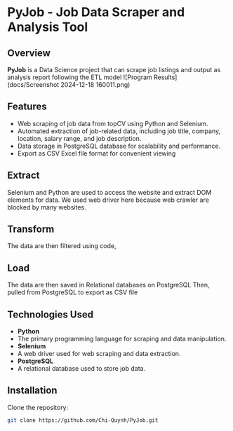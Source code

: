 # PyJob - Job Data Scraper and Analysis Tool

## Overview

**PyJob** is a Data Science project that can scrape job listings and output as analysis report following the ETL model 
![Program Results](docs/Screenshot 2024-12-18 160011.png)
## Features

- Web scraping of job data from topCV using Python and Selenium.
- Automated extraction of job-related data, including job title, company, location, salary range, and job description.
- Data storage in PostgreSQL database for scalability and performance.
- Export as CSV Excel file format for convenient viewing

## Extract
Selenium and Python are used to access the website and extract DOM elements for data. We used web driver here because web crawler are blocked by many websites.

## Transform
The data are then filtered using code, 

## Load
The data are then saved in Relational databases on PostgreSQL 
Then, pulled from PostgreSQL to export as CSV file

## Technologies Used

- **Python**
- The primary programming language for scraping and data manipulation.
- **Selenium**
- A web driver used for web scraping and data extraction.
- **PostgreSQL**
- A relational database used to store job data.

## Installation

Clone the repository:
   ```bash
   git clone https://github.com/Chi-Quynh/PyJob.git
